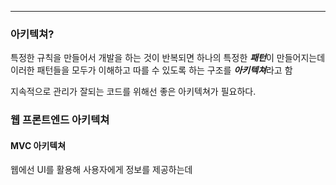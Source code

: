 
---

### 아키텍쳐?

특정한 규칙을 만들어서 개발을 하는 것이 반복되면 하나의 특정한 ***패턴***이 만들어지는데 이러한 패턴들을 모두가 이해하고 따를 수 있도록 하는 구조를 ***아키텍쳐***라고 함

지속적으로 관리가 잘되는 코드를 위해선 좋은 아키텍쳐가 필요하다.

### 웹 프론트엔드 아키텍쳐

#### MVC 아키텍쳐

웹에선 UI를 활용해 사용자에게 정보를 제공하는데 